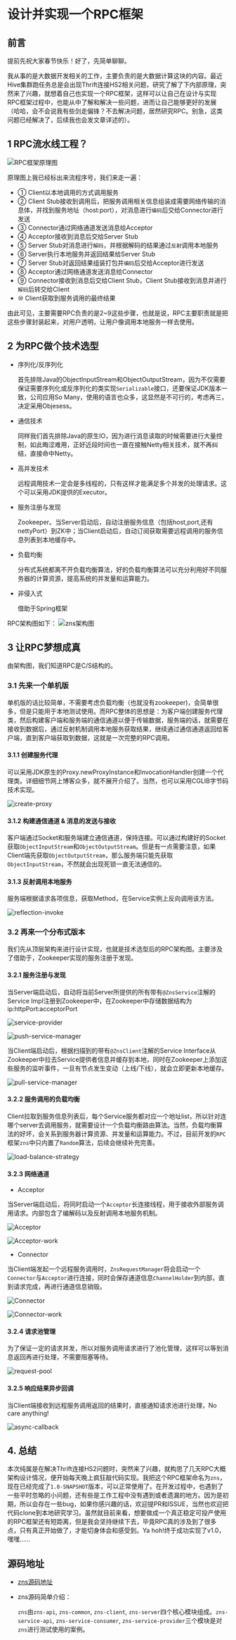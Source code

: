 # 设计并实现一个RPC框架

## **前言**

提前先祝大家春节快乐！好了，先简单聊聊。

我从事的是大数据开发相关的工作，主要负责的是大数据计算这块的内容。最近Hive集群跑任务总是会出现Thrift连接HS2相关问题，研究了解了下内部原理，突然来了兴趣，就想着自己也实现一个RPC框架，这样可以让自己在设计与实现RPC框架过程中，也能从中了解和解决一些问题，进而让自己能够更好的发展（哈哈，会不会说我有些剑走偏锋？不去解决问题，居然研究RPC。别急，这类问题已经解决了，后续我也会发文章详述的）。

## **1 RPC流水线工程？**

![RPC框架原理图](https://github.com/buildupchao/ImgStore/blob/master/blog/RPC%E5%8E%9F%E7%90%86.png?raw=true)

原理图上我已经标出来流程序号，我们来走一遍：
- ① Client以本地调用的方式调用服务
- ② Client Stub接收到调用后，把服务调用相关信息组装成需要网络传输的消息体，并找到服务地址（host:port），对消息进行`编码`后交给Connector进行发送
- ③ Connector通过网络通道发送消息给Acceptor
- ④ Acceptor接收到消息后交给Server Stub
- ⑤ Server Stub对消息进行`解码`，并根据解码的结果通过`反射`调用本地服务
- ⑥ Server执行本地服务并返回结果给Server Stub
- ⑦ Server Stub对返回结果组装打包并`编码`后交给Acceptor进行发送
- ⑧ Acceptor通过网络通道发送消息给Connector
- ⑨ Connector接收到消息后交给Client Stub，Client Stub接收到消息并进行`解码`后转交给Client
- ⑩ Client获取到服务调用的最终结果

由此可见，主要需要RPC负责的是2~9这些步骤，也就是说，RPC主要职责就是把这些步骤封装起来，对用户透明，让用户像调用本地服务一样去使用。

## **2 为RPC做个技术选型**

- 序列化/反序列化

  首先排除Java的ObjectInputStream和ObjectOutputStream，因为不仅需要保证需要序列化或反序列化的类实现`Serializable`接口，还要保证JDK版本一致，公司应用So Many，使用的语言也众多，这显然是不可行的，考虑再三，决定采用Objesess。


- 通信技术

  同样我们首先排除Java的原生IO，因为进行消息读取的时候需要进行大量控制，如此晦涩难用，正好近段时间也一直在接触Netty相关技术，就不再纠结，直接命中Netty。


- 高并发技术

  远程调用技术一定会是多线程的，只有这样才能满足多个并发的处理请求。这个可以采用JDK提供的Executor。


- 服务注册与发现

  Zookeeper。当Server启动后，自动注册服务信息（包括host,port,还有nettyPort）到ZK中；当Client启动后，自动订阅获取需要远程调用的服务信息列表到本地缓存中。


- 负载均衡

  分布式系统都离不开负载均衡算法，好的负载均衡算法可以充分利用好不同服务器的计算资源，提高系统的并发量和运算能力。


- 非侵入式

  借助于Spring框架

RPC架构图如下：
![zns架构图](https://github.com/buildupchao/ImgStore/blob/master/blog/zns.png?raw=true)

## **3 让RPC梦想成真**

由架构图，我们知道RPC是C/S结构的。

### **3.1 先来一个单机版**

单机版的话比较简单，不需要考虑负载均衡（也就没有zookeeper)，会简单很多，但是只能用于本地测试使用。而RPC整体的思想是：为客户端创建服务代理类，然后构建客户端和服务端的通信通道以便于传输数据，服务端的话，就需要在接收到数据后，通过反射机制调用本地服务获取结果，继续通过通信通道返回给客户端，直到客户端获取到数据，这就是一次完整的RPC调用。

#### **3.1.1 创建服务代理**

可以采用JDK原生的Proxy.newProxyInstance和InvocationHandler创建一个代理类。详细细节网上博客众多，就不展开介绍了。当然，也可以采用CGLIB字节码技术实现。

![create-proxy](https://github.com/buildupchao/ImgStore/blob/master/blog/create-proxy.png?raw=true)

#### **3.1.2 构建通信通道 & 消息的发送与接收**

客户端通过Socket和服务端建立通信通道，保持连接。可以通过构建好的Socket获取`ObjectInputStream`和`ObjectOutputStream`。但是有一点需要注意，如果Client端先获取`ObjectOutputStream`，那么服务端只能先获取`ObjectInputStream`，不然就会出现死锁一直无法通信的。

#### **3.1.3 反射调用本地服务**

服务端根据请求各项信息，获取Method，在Service实例上反向调用该方法。

![reflection-invoke](https://github.com/buildupchao/ImgStore/blob/master/blog/reflection-invoke.png?raw=true)

### **3.2 再来一个分布式版本**

我们先从顶层架构来进行设计实现，也就是技术选型后的RPC架构图。主要涉及了借助于，Zookeeper实现的服务注册于发现。

#### **3.2.1 服务注册与发现**

当Server端启动后，自动将当前Server所提供的所有带有`@ZnsService`注解的Service Impl注册到Zookeeper中，在Zookeeper中存储数据结构为 ip:httpPort:acceptorPort

![service-provider](https://github.com/buildupchao/ImgStore/blob/master/blog/service-provider.png?raw=true)

![push-service-manager](https://github.com/buildupchao/ImgStore/blob/master/blog/push-service-manager.png?raw=true)

当Client端启动后，根据扫描到的带有`@ZnsClient`注解的Service Interface从Zookeeper中拉去Service提供者信息并缓存到本地，同时在Zookeeper上添加这些服务的监听事件，一旦有节点发生变动（上线/下线），就会立即更新本地缓存。

![pull-service-manager](https://github.com/buildupchao/ImgStore/blob/master/blog/pull-service-manager.png?raw=true)

#### **3.2.2 服务调用的负载均衡**

Client拉取到服务信息列表后，每个Service服务都对应一个地址list，所以针对连哪个server去调用服务，就需要设计一个负载均衡路由算法。当然，负载均衡算法的好坏，会关系到服务器计算资源、并发量和运算能力。不过，目前开发的`RPC`框架`zns`中只内置了`Random`算法，后续会继续补充完善。

![load-balance-strategy](https://github.com/buildupchao/ImgStore/blob/master/blog/load-balance-strategy.png?raw=true)

#### **3.2.3 网络通道**

- Acceptor

当Server端启动后，将同时启动一个`Acceptor`长连接线程，用于接收外部服务调用请求。内部包含了编解码以及反射调用本地服务机制。

![Acceptor](https://github.com/buildupchao/ImgStore/blob/master/blog/acceptor.png?raw=true)

![Acceptor-work](https://github.com/buildupchao/ImgStore/blob/master/blog/acceptor-work.png?raw=true)

- Connector

当Client端发起一个远程服务调用时，`ZnsRequestManager`将会启动一个`Connector`与`Acceptor`进行连接，同时会保存通道信息`ChannelHolder`到内部，直到请求完成，再进行通道信息销毁。

![Connector](https://github.com/buildupchao/ImgStore/blob/master/blog/connector.png?raw=true)

![Connector-work](https://github.com/buildupchao/ImgStore/blob/master/blog/connector-work.png?raw=true)

#### **3.2.4 请求池管理**

为了保证一定的请求并发，所以对服务调用请求进行了池化管理，这样可以等到消息返回再进行处理，不需要阻塞等待。

![request-pool](https://github.com/buildupchao/ImgStore/blob/master/blog/request-pool.png?raw=true)

#### **3.2.5 响应结果异步回调**

当Client端接收到远程服务调用返回的结果时，直接通知请求池进行处理，No care anything!

![async-callback](https://github.com/buildupchao/ImgStore/blob/master/blog/async-callback.png?raw=true)

## **4. 总结**

本次纯属是在解决Thrift连接HS2问题时，突然来了兴趣，就构思了几天RPC大概架构设计情况，便开始每天晚上疯狂敲代码实现。我把这个RPC框架命名为`zns`，现在已经完成了`1.0-SNAPSHOT`版本，可以正常使用了。在开发过程中，也遇到了一些平时忽略的小问题，还有些是工作工程中没有遇到或者遗漏的地方。因为是初期，所以会存在一些bug，如果你感兴趣的话，欢迎提PR和ISSUE，当然也欢迎把代码clone到本地研究学习。虽然就目前来看，想要做成一个真正稳定可投产使用的RPC框架还有短距离，但是我会坚持继续下去，毕竟RPC真的涉及到了很多点，只有真正开始做了，才能切身体会和感受到。Ya hoh!终于成功实现了v1.0，嘿嘿……

## **源码地址**

- [zns源码地址](https://github.com/buildupchao/zns)
- zns源码简单介绍：

  `zns`由`zns-api`, `zns-common`, `zns-client`, `zns-server`四个核心模块组成。`zns-service-api`, `zns-service-consumer`, `zns-service-provider`三个模块是对`zns`进行测试使用的案例。
